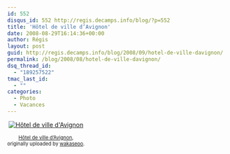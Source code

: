 ```yaml
---
id: 552
disqus_id: 552 http://regis.decamps.info/blog/?p=552
title: 'Hôtel de ville d’Avignon'
date: 2008-08-29T16:14:36+00:00
author: Régis
layout: post
guid: http://regis.decamps.info/blog/2008/09/hotel-de-ville-davignon/
permalink: /blog/2008/08/hotel-de-ville-davignon/
dsq_thread_id:
  - "189257522"
tmac_last_id:
  - ""
categories:
  - Photo
  - Vacances
---
```

<div style="float: left; text-align: center; margin-right: 15px; margin-bottom: 15px;">
  <a href="http://www.flickr.com/photos/wakaseoo/2834190218/" title="photo sharing"><img src="http://farm4.static.flickr.com/3086/2834190218_f12f43bc79_t.jpg" alt="Hôtel de ville d'Avignon" /></a><br /> <span style="font-size: 0.8em; margin-top: 0px;"><br /> <a href="http://www.flickr.com/photos/wakaseoo/2834190218/">Hôtel de ville d’Avignon</a>,<br /> originally uploaded by <a href="http://www.flickr.com/people/wakaseoo/">wakaseoo</a>.<br /> </span>
</div>

<br clear="all" />
